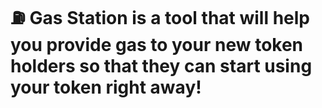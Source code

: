 # ⛽ Gas Station is a tool that will help you provide gas to your new token holders so that they can start using your token right away!
